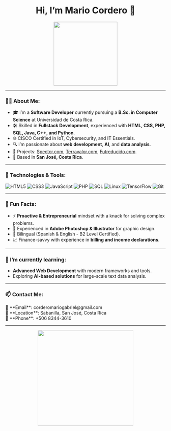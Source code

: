 <h1 align="center"> Hi, I’m Mario Cordero 👋 </h1>
<p align="center">
  <img src="https://media.giphy.com/media/j2pOGeGYKe2xCCKwfi/giphy.gif" width="200">
</p>

---

### 👨‍💻 About Me:
- 🎓 I’m a **Software Developer** currently pursuing a **B.Sc. in Computer Science** at Universidad de Costa Rica.
- 🛠️ Skilled in **Fullstack Development**, experienced with **HTML, CSS, PHP, SQL, Java, C++, and Python**.
- 🌐 CISCO Certified in IoT, Cybersecurity, and IT Essentials.
- 🔍 I’m passionate about **web development**, **AI**, and **data analysis**.
- 🚀 Projects: [Spectcr.com](https://spectcr.com), [Terravalor.com](https://terravalor.com), [Futreducido.com](https://futreducido.com).
- 📍 Based in **San José, Costa Rica**.

---

### 🔧 Technologies & Tools:
![HTML5](https://img.shields.io/badge/-HTML5-E34F26?logo=html5&logoColor=white&style=flat)
![CSS3](https://img.shields.io/badge/-CSS3-1572B6?logo=css3&logoColor=white&style=flat)
![JavaScript](https://img.shields.io/badge/-JavaScript-F7DF1E?logo=javascript&logoColor=black&style=flat)
![PHP](https://img.shields.io/badge/-PHP-777BB4?logo=php&logoColor=white&style=flat)
![SQL](https://img.shields.io/badge/-SQL-4479A1?logo=sqlite&logoColor=white&style=flat)
![Linux](https://img.shields.io/badge/-Linux-FCC624?logo=linux&logoColor=black&style=flat)
![TensorFlow](https://img.shields.io/badge/-TensorFlow-FF6F00?logo=tensorflow&logoColor=white&style=flat)
![Git](https://img.shields.io/badge/-Git-F05032?logo=git&logoColor=white&style=flat)

---

### 🌟 Fun Facts:
- ⚡ **Proactive & Entrepreneurial** mindset with a knack for solving complex problems.
- 🎨 Experienced in **Adobe Photoshop & Illustrator** for graphic design.
- 📘 Bilingual (Spanish & English - B2 Level Certified).
- 📈 Finance-savvy with experience in **billing and income declarations**.

---

### 🌱 I’m currently learning:
- **Advanced Web Development** with modern frameworks and tools.
- Exploring **AI-based solutions** for large-scale text data analysis.

---

### 📫 Contact Me:
<p>
  📧 **Email**: corderomariogabriel@gmail.com <br>
  📍 **Location**: Sabanilla, San José, Costa Rica <br>
  📱 **Phone**: +506 8344-3610
</p>

---

<p align="center">
  <img src="https://media.giphy.com/media/3o7aD2saalBwwftBIY/giphy.gif" width="300">
</p>
